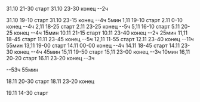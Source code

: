 31.10 21-30 старт
31.10 23-30 конец
--2ч

31.10 19-10 старт
31.10 23-15 конец
--4ч 5мин
1,11 19-10 старт
2.11 0-10 конец
--4ч
2,11 18-25 старт
2.11 23-25 конец
--5ч
5,11 16-10 старт
5.11 20-25 конец
--4ч 15мин
10.11 21-15 старт
10.11 23-40 конец
--2ч 25мин
11,11 18-45 старт
11.11 23-45 конец
--5ч
12,11 11-55 старт
12.11 23-40 конец
--11ч 55мин
13,11 19-00 старт
14.11 00-00 конец
--4ч
14.11 18-45 старт
14.11 23-30 конец
--4ч 45мин
15,11 19-50 старт
15,11 23-00 конец
--3ч 10мин
16,11 20-20 старт
16.11 23-20 конец
--3ч

--53ч 55мин

18.11 20-30 старт
18.11 23-20 конец

19.11 14-30 старт